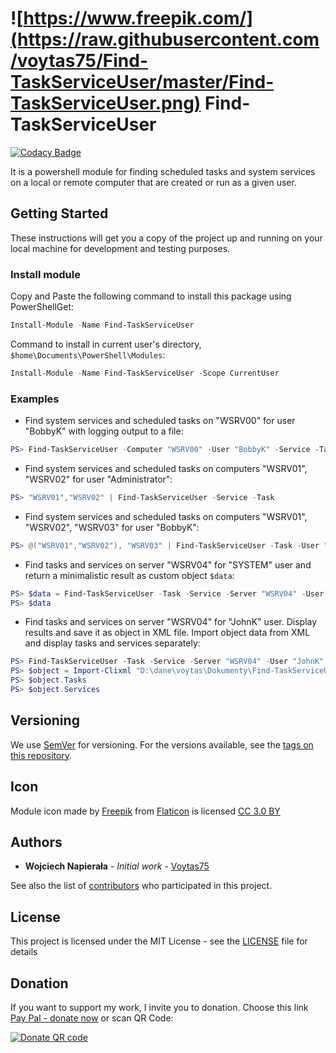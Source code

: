 # ![https://www.freepik.com/](https://raw.githubusercontent.com/voytas75/Find-TaskServiceUser/master/Find-TaskServiceUser.png) Find-TaskServiceUser

[![Codacy Badge](https://api.codacy.com/project/badge/Grade/346cac2f827442299c725d7ce5a212f7)](https://app.codacy.com/app/VoytasTeam/Find-TaskServiceUser?utm_source=github.com&utm_medium=referral&utm_content=voytas75/Find-TaskServiceUser&utm_campaign=Badge_Grade_Dashboard)

It is a powershell module for finding scheduled tasks and system services on a local or remote computer that are created or run as a given user.

## Getting Started

These instructions will get you a copy of the project up and running on your local machine for development and testing purposes.

### Install module

Copy and Paste the following command to install this package using PowerShellGet:

```powershell
Install-Module -Name Find-TaskServiceUser
```

Command to install in current user's directory, `$home\Documents\PowerShell\Modules`:

```powershell
Install-Module -Name Find-TaskServiceUser -Scope CurrentUser
```

### Examples

  * Find system services and scheduled tasks on "WSRV00" for user "BobbyK" with logging output to a file:

```powershell
PS> Find-TaskServiceUser -Computer "WSRV00" -User "BobbyK" -Service -Task -Log
```

  * Find system services and scheduled tasks on computers "WSRV01", "WSRV02" for user "Administrator":

```powershell
PS> "WSRV01","WSRV02" | Find-TaskServiceUser -Service -Task
```

  * Find system services and scheduled tasks on computers "WSRV01", "WSRV02", "WSRV03" for user "BobbyK":

```powershell
PS> @("WSRV01","WSRV02"), "WSRV03" | Find-TaskServiceUser -Task -User "BobbyK"
```

  * Find tasks and services on server "WSRV04" for "SYSTEM" user and return a minimalistic result as custom object `$data`:

```powershell
PS> $data = Find-TaskServiceUser -Task -Service -Server "WSRV04" -User "SYSTEM" -Minimal
PS> $data
```

  * Find tasks and services on server "WSRV04" for "JohnK" user. Display results and save it as object in XML file. Import object data from XML and display tasks and services separately:

```powershell
PS> Find-TaskServiceUser -Task -Service -Server "WSRV04" -User "JohnK" -Export
PS> $object = Import-Clixml "D:\dane\voytas\Dokumenty\Find-TaskServiceUser.XML"
PS> $object.Tasks
PS> $object.Services
```

## Versioning

We use [SemVer](http://semver.org/) for versioning. For the versions available, see the [tags on this repository](https://github.com/voytas75/Find-TaskServiceUser/tags). 

## Icon

Module icon made by [Freepik](https://www.freepik.com/) from [Flaticon](https://www.flaticon.com/) is licensed [CC 3.0 BY](http://creativecommons.org/licenses/by/3.0/)

## Authors

*  **Wojciech Napierała** - *Initial work* - [Voytas75](https://github.com/voytas75)

See also the list of [contributors](https://github.com/voytas75/Find-TaskServiceUser/graphs/contributors) who participated in this project.

## License

This project is licensed under the MIT License - see the [LICENSE](https://github.com/voytas75/Find-TaskServiceUser/blob/master/LICENSE) file for details

## Donation

If you want to support my work, I invite you to donation. Choose this link [Pay Pal - donate now](https://www.paypal.com/cgi-bin/webscr?cmd=_donations&business=ZQJXFYKHL7JUA&currency_code=PLN&source=url) or scan QR Code:

[![Donate QR code](https://github.com/voytas75/Find-TaskServiceUser/blob/master/Kod%20QR.png?raw=true)](https://www.paypal.com/cgi-bin/webscr?cmd=_donations&business=ZQJXFYKHL7JUA&currency_code=PLN&source=url)
